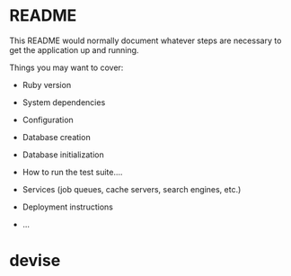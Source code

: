 # README

This README would normally document whatever steps are necessary to get the
application up and running.

Things you may want to cover:

* Ruby version

* System dependencies

* Configuration

* Database creation

* Database initialization

* How to run the test suite....

* Services (job queues, cache servers, search engines, etc.)

* Deployment instructions

* ...
# devise
